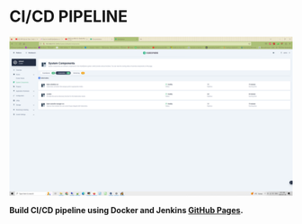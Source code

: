 <h1> CI/CD PIPELINE</h1>

![Alt text](https://github.com/4msahsan/KubeSphere/blob/main/png/09.png "msahsan@hotmail.com")


**Build CI/CD pipeline using Docker and Jenkins  [GitHub Pages](https://github.com/4msahsan/DevOps/tree/main/DOCKER-Images).**
